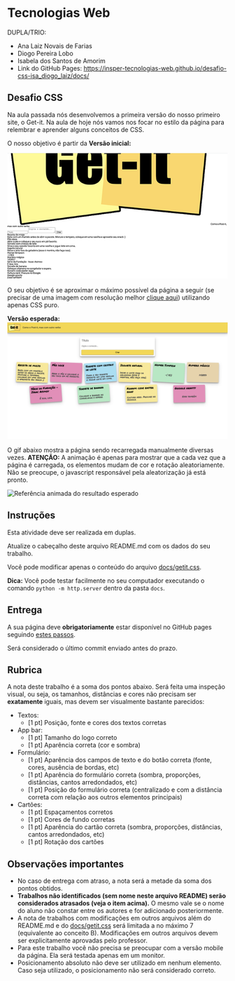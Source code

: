 # Tecnologias Web

DUPLA/TRIO:

- Ana Laiz Novais de Farias
- Diogo Pereira Lobo
- Isabela dos Santos de Amorim
- Link do GitHub Pages: https://insper-tecnologias-web.github.io/desafio-css-isa_diogo_laiz/docs/

## Desafio CSS

Na aula passada nós desenvolvemos a primeira versão do nosso primeiro site, o Get-it. Na aula de hoje nós vamos nos focar no estilo da página para relembrar e aprender alguns conceitos de CSS.

O nosso objetivo é partir da **Versão inicial:**

![](original.png)


O seu objetivo é se aproximar o máximo possível da página a seguir (se precisar de uma imagem com resolução melhor [clique aqui](referencia.png)) utilizando apenas CSS puro.

**Versão esperada:**
![Referência do resultado esperado](referencia.png)

O gif abaixo mostra a página sendo recarregada manualmente diversas vezes. **ATENÇÃO:** A animação é apenas para mostrar que a cada vez que a página é carregada, os elementos mudam de cor e rotação aleatoriamente. Não se preocupe, o javascript responsável pela aleatorização já está pronto.

![Referência animada do resultado esperado](Get-it.gif)

## Instruções

Esta atividade deve ser realizada em duplas.

Atualize o cabeçalho deste arquivo README.md com os dados do seu trabalho.

Você pode modificar apenas o conteúdo do arquivo [docs/getit.css](docs/getit.css).

**Dica:** Você pode testar facilmente no seu computador executando o comando `python -m http.server` dentro da pasta `docs`.

## Entrega

A sua página deve **obrigatoriamente** estar disponível no GitHub pages seguindo [estes passos](https://docs.github.com/en/github/working-with-github-pages/configuring-a-publishing-source-for-your-github-pages-site).

Será considerado o último commit enviado antes do prazo.

## Rubrica

A nota deste trabalho é a soma dos pontos abaixo. Será feita uma inspeção visual, ou seja, os tamanhos, distâncias e cores não precisam ser **exatamente** iguais, mas devem ser visualmente bastante parecidos:

- Textos:
  - [1 pt] Posição, fonte e cores dos textos corretas
- App bar:
  - [1 pt] Tamanho do logo correto
  - [1 pt] Aparência correta (cor e sombra)
- Formulário:
  - [1 pt] Aparência dos campos de texto e do botão correta (fonte, cores, ausência de bordas, etc)
  - [1 pt] Aparência do formulário correta (sombra, proporções, distâncias, cantos arredondados, etc)
  - [1 pt] Posição do formulário correta (centralizado e com a distância correta com relação aos outros elementos principais)
- Cartões:
  - [1 pt] Espaçamentos corretos
  - [1 pt] Cores de fundo corretas
  - [1 pt] Aparência do cartão correta (sombra, proporções, distâncias, cantos arredondados, etc)
  - [1 pt] Rotação dos cartões

## Observações importantes

- No caso de entrega com atraso, a nota será a metade da soma dos pontos obtidos.
- **Trabalhos não identificados (sem nome neste arquivo README) serão considerados atrasados (veja o item acima).** O mesmo vale se o nome do aluno não constar entre os autores e for adicionado posteriormente.
- A nota de trabalhos com modificações em outros arquivos além do README.md e do [docs/getit.css](docs/getit.css) será limitada a no máximo 7 (equivalente ao conceito B). Modificações em outros arquivos devem ser explicitamente aprovadas pelo professor.
- Para este trabalho você não precisa se preocupar com a versão mobile da página. Ela será testada apenas em um monitor.
- Posicionamento absoluto não deve ser utilizado em nenhum elemento. Caso seja utilizado, o posicionamento não será considerado correto.
